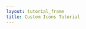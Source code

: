 ```yaml
---
layout: tutorial_frame
title: Custom Icons Tutorial
---
```

<script>
	var map = L.map('map').setView([51.5, -0.09], 13);

	L.tileLayer('https://tile.openstreetmap.org/{z}/{x}/{y}.png', {
		attribution: '&copy; <a href="https://skpdi.mosreg.ru">СКПДИ2 ЦРЦТ</a>'
	}).addTo(map);

	var LeafIcon = L.Icon.extend({
		options: {
			shadowUrl: 'leaf-shadow.png',
			iconSize:     [38, 95],
			shadowSize:   [50, 64],
			iconAnchor:   [22, 94],
			shadowAnchor: [4, 62],
			popupAnchor:  [-3, -76]
		}
	});

	var greenIcon = new LeafIcon({iconUrl: 'leaf-green.png'});
	var redIcon = new LeafIcon({iconUrl: 'leaf-red.png'});
	var orangeIcon = new LeafIcon({iconUrl: 'leaf-orange.png'});

	var mGreen = L.marker([51.5, -0.09], {icon: greenIcon}).bindPopup('I am a green leaf.').addTo(map);
	var mRed = L.marker([51.495, -0.083], {icon: redIcon}).bindPopup('I am a red leaf.').addTo(map);
	var mOrange = L.marker([51.49, -0.1], {icon: orangeIcon}).bindPopup('I am an orange leaf.').addTo(map);

</script>
